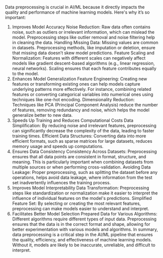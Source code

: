 Data preprocessing is crucial in AI/ML because it directly impacts the quality and performance of machine learning models. Here's why it’s so important:

1. Improves Model Accuracy
Noise Reduction: Raw data often contains noise, such as outliers or irrelevant information, which can mislead the model. Preprocessing steps like outlier removal and noise filtering help in cleaning the data.
Handling Missing Data: Missing values are common in datasets. Preprocessing methods, like imputation or deletion, ensure that missing data doesn’t skew model predictions.
Feature Scaling and Normalization: Features with different scales can negatively affect models like gradient descent-based algorithms (e.g., linear regression, neural networks). Scaling ensures that each feature contributes equally to the model.
2. Enhances Model Generalization
Feature Engineering: Creating new features or transforming existing ones can help models capture underlying patterns more effectively. For instance, combining related features or converting categorical variables into numerical ones using techniques like one-hot encoding.
Dimensionality Reduction: Techniques like PCA (Principal Component Analysis) reduce the number of features, removing redundancy and noise, which helps the model generalize better to new data.
3. Speeds Up Training and Reduces Computational Costs
Data Simplification: By reducing noise and irrelevant features, preprocessing can significantly decrease the complexity of the data, leading to faster training times.
Efficient Data Structures: Converting data into more efficient formats, such as sparse matrices for large datasets, reduces memory usage and speeds up computations.
4. Ensures Data Consistency
Consistency Across Datasets: Preprocessing ensures that all data points are consistent in format, structure, and meaning. This is particularly important when combining datasets from multiple sources or when performing cross-validation.
Avoiding Data Leakage: Proper preprocessing, such as splitting the dataset before any operations, helps avoid data leakage, where information from the test set inadvertently influences the training process.
5. Improves Model Interpretability
Data Transformation: Preprocessing steps like standardization or normalization make it easier to interpret the influence of individual features on the model's predictions.
Simplified Feature Set: By selecting or creating the most relevant features, preprocessing can make models easier to understand and interpret.
6. Facilitates Better Model Selection
Prepared Data for Various Algorithms: Different algorithms require different types of input data. Preprocessing ensures that the data is in the correct format and shape, allowing for better experimentation with various models and algorithms.
In summary, data preprocessing is a critical step in the AI/ML pipeline that ensures the quality, efficiency, and effectiveness of machine learning models. Without it, models are likely to be inaccurate, unreliable, and difficult to interpret.